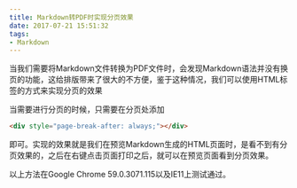 ```yaml
---
title: Markdown转PDF时实现分页效果
date: 2017-07-21 15:51:32
tags: 
- Markdown
---
```


当我们需要将Markdown文件转换为PDF文件时，会发现Markdown语法并没有换页的功能，这给排版带来了很大的不方便，鉴于这种情况，我们可以使用HTML标签的方式来实现分页的效果
<!-- more -->

当需要进行分页的时候，只需要在分页处添加
```HTML
<div style="page-break-after: always;"></div>
```
即可。实现的效果就是我们在预览Markdown生成的HTML页面时，是看不到有分页效果的，之后在右键点击页面打印之后，就可以在预览页面看到分页效果。

以上方法在Google Chrome 59.0.3071.115以及IE11上测试通过。